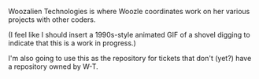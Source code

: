 Woozalien Technologies is where Woozle coordinates work on her various projects with other coders.

(I feel like I should insert a 1990s-style animated GIF of a shovel digging to indicate that this is a work in progress.)

I'm also going to use this as the repository for tickets that don't (yet?) have a repository owned by W-T.
